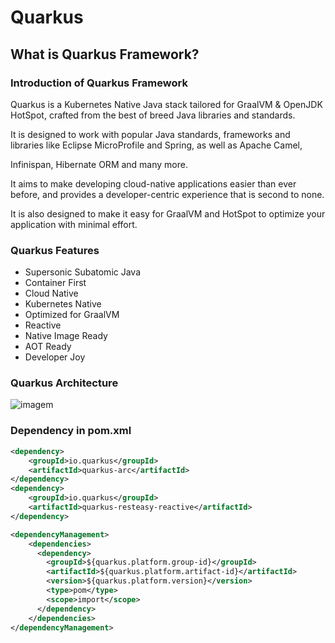 # Quarkus

## What is Quarkus Framework? ##

### Introduction of Quarkus Framework ###

<p>
Quarkus is a Kubernetes Native Java stack tailored for GraalVM & OpenJDK HotSpot, crafted from the best of breed Java libraries and standards.
</p>

It is designed to work with popular Java standards, frameworks and libraries like Eclipse MicroProfile and Spring, as well as Apache Camel, 

Infinispan, Hibernate ORM and many more.
 
It aims to make developing cloud-native applications easier than ever before, and provides a developer-centric experience that is second to none.

It is also designed to make it easy for GraalVM and HotSpot to optimize your application with minimal effort.

### Quarkus Features ###

* Supersonic Subatomic Java
* Container First
* Cloud Native
* Kubernetes Native
* Optimized for GraalVM
* Reactive
* Native Image Ready
* AOT Ready
* Developer Joy

### Quarkus Architecture ###

![imagem](http://www.mastertheboss.com/images/stories/vari/quarkus_extensions.png)


### Dependency in pom.xml ###

```xml
<dependency>
    <groupId>io.quarkus</groupId>
    <artifactId>quarkus-arc</artifactId>
</dependency>
<dependency>
    <groupId>io.quarkus</groupId>
    <artifactId>quarkus-resteasy-reactive</artifactId>
</dependency>

<dependencyManagement>
    <dependencies>
      <dependency>
        <groupId>${quarkus.platform.group-id}</groupId>
        <artifactId>${quarkus.platform.artifact-id}</artifactId>
        <version>${quarkus.platform.version}</version>
        <type>pom</type>
        <scope>import</scope>
      </dependency>
    </dependencies>
</dependencyManagement>
```